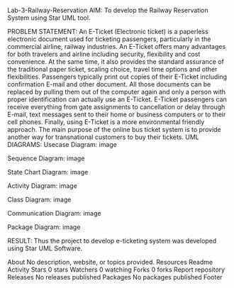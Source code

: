 Lab-3-Railway-Reservation
AIM:
To develop the Railway Reservation System using Star UML tool.

PROBLEM STATEMENT:
An E-Ticket (Electronic ticket) is a paperless electronic document used for ticketing passengers, particularly in the commercial airline, railway industries.
An E-Ticket offers many advantages for both travelers and airline including security, flexibility and cost convenience. At the same time, it also provides the standard assurance of the traditional paper ticket, scaling choice, travel time options and other flexibilities.
Passengers typically print out copies of their E-Ticket including confirmation E-mail and other document. All those documents can be replaced by pulling them out of the computer again and only a person with proper identification can actually use an E-Ticket.
E-Ticket passengers can receive everything from gate assignments to cancellation or delay through E-mail, text messages sent to their home or business computers or to their cell phones.
Finally, using E-Ticket is a more environmental friendly approach. The main purpose of the online bus ticket system is to provide another way for transnational customers to buy their tickets.
UML DIAGRAMS:
Usecase Diagram:
image

Sequence Diagram:
image

State Chart Diagram:
image

Activity Diagram:
image

Class Diagram:
image

Communication Diagram:
image

Package Diagram:
image

RESULT:
Thus the project to develop e-ticketing system was developed using Star UML Software.

About
No description, website, or topics provided.
Resources
 Readme
 Activity
Stars
 0 stars
Watchers
 0 watching
Forks
 0 forks
Report repository
Releases
No releases published
Packages
No packages published
Footer
